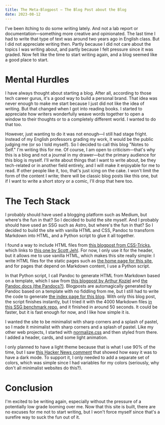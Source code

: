 ```yaml
---
title: The Meta-Blogpost — The Blog Post about the Blog
date: 2023-08-12
---
```

I've been itching to do some writing lately. And not a lab report or documentation—something more creative and opinionated. The last time I had to write that type of text was around two years ago in English class. But I did not appreciate writing then. Partly because I did not care about the topics I was writing about, and partly because I felt pressure since it was graded. Now felt like the time to start writing again, and a blog seemed like a good place to start.

# Mental Hurdles
I have always thought about starting a blog. After all, according to those tech career gurus, it's a good way to build a personal brand. That idea was never enough to make me start because I just did not like the idea of writing. But that changed when I got into reading books. I started to appreciate how writers wonderfully weave words together to open a window to their thoughts or to a completely different world. I wanted to do that too.

However, just wanting to do it was not enough—I still had stage fright. Instead of my English professors grading my work, it would be the public judging me (or so I told myself). So I decided to call this blog "Notes to Self." I'm writing this for me. Of course, I am open to criticism—that's why this is a blog and not a journal in my drawer—but the primary audience for this blog is myself. I'll write about things that I want to write about, be they tech-related or in another field entirely, and I will make it enjoyable for me to read. If other people like it, too, that's just icing on the cake. I won't limit the form of the content I write; there will be classic blog posts like this one, but if I want to write a short story or a comic, I'll drop that here too.

# The Tech Stack
I probably should have used a blogging platform such as Medium, but where's the fun in that? So I decided to build the site myself. And I probably should have used an SSG such as Astro, but where's the fun in that? So I decided to build the site with vanilla HTML and CSS, Pandoc to transform Markdown into HTML, and a Python script to glue it all together.

I found a way to include HTML files from [this blogpost from CSS-Tricks](https://css-tricks.com/the-simplest-ways-to-handle-html-includes/#aa-use-iframes), which links to [this one by Scott Jehl](https://www.filamentgroup.com/lab/html-includes/). For now, I only use it for the header, but it allows me to use vanilla HTML, which makes this site really simple: I write HTML files for the static pages such as [the home page for this site](/src), and for pages that depend on Markdown content, I use a Python script.

In that Python script, I call Pandoc to generate HTML from Markdown based on a template, which I saw from [this blogpost by Arthur Koziel](https://www.arthurkoziel.com/convert-md-to-html-pandoc/) and [the Pandoc docs (the Pandocs?)](https://pandoc.org/MANUAL.html#templates). Blogposts are automagically generated by Pandoc based on a template with no fiddling from me, but I still had to write the code to generate [the index page for this blog](/src/notes-to-self/). With only this blog post, the script finishes instantly, but I tried it with the 4000 Markdown files [in this SSG benchmark repo](https://github.com/zachleat/bench-framework-markdown), and it finished in around 50 seconds. It could be faster, but it is fast enough for now, and I like how simple it is.

I wanted the site to be minimalist with sharp corners and a splash of pastel, so I made it minimalist with sharp corners and a splash of pastel. Like my other web projects, I started with [normalize.css](https://necolas.github.io/normalize.css/) and then styled from there. I added a header, cards, and some light animation.

I only planned to have a light theme because that is what I use 90% of the time, but I saw [this Hacker News comment](https://news.ycombinator.com/item?id=36745650) that showed how easy it was to have a dark mode. To support it, I only needed to add a separate set of colors, which was simple since I had variables for my colors (seriously, why don't all minimalist websites do this?).

# Conclusion
I'm excited to be writing again, especially without the pressure of a potentially low grade looming over me. Now that this site is built, there are no excuses for me not to start writing, but I won't force myself since that's a surefire way to suck the fun out of it. 